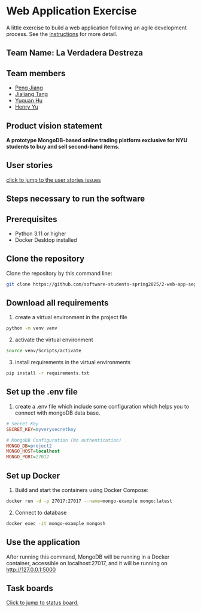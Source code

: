 # Web Application Exercise

A little exercise to build a web application following an agile development process. See the [instructions](instructions.md) for more detail.

## Team Name: La Verdadera Destreza

## Team members

- [Peng Jiang](https://github.com/PengJiang-Victor)
- [Jialiang Tang](https://github.com/JialiangTang1)
- [Yuquan Hu](https://github.com/N-A-E-S)
- [Henry Yu](https://github.com/ky2389)

## Product vision statement

**A prototype MongoDB-based online trading platform exclusive for NYU students to buy and sell second-hand items.**

## User stories

[click to jump to the user stories issues](https://github.com/software-students-spring2025/2-web-app-la-verdadera-destreza/issues)

## Steps necessary to run the software

## Prerequisites
- Python 3.11 or higher
- Docker Desktop installed

## Clone the repository
Clone the repository by this command line:

```sh
git clone https://github.com/software-students-spring2025/2-web-app-segfaultsquad.git <your_dirname>
```

## Download all requirements
1. create a virtual environment in the project file
```sh
python -m venv venv
```
2. activate the virtual environment
```sh
source venv/Scripts/activate
```
3. install requirements in the virtual environments
```sh
pip install -r requirements.txt
```

## Set up the .env file
1. create a .env file which include some configuration which helps you to connect with mongoDB data base.

```ini
# Secret Key
SECRET_KEY=myverysecretkey

# MongoDB Configuration (No authentication)
MONGO_DB=project2
MONGO_HOST=localhost
MONGO_PORT=27017
```

## Set up Docker
1. Build and start the containers using Docker Compose:

```sh
docker run -d -p 27017:27017 --name=mongo-example mongo:latest
```
2. Connect to database
```sh
docker exec -it mongo-example mongosh
```

## Use the application
After running this command, MongoDB will be running in a Docker container, accessible on localhost:27017, and it will be running on http://127.0.0.1:5000



## Task boards

[Click to jump to status board.](https://github.com/orgs/software-students-spring2025/projects/91/views/2)
